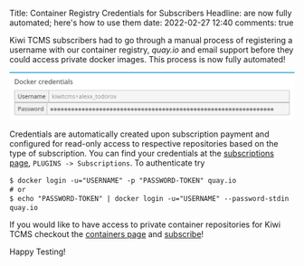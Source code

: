 Title: Container Registry Credentials for Subscribers
Headline: are now fully automated; here's how to use them
date: 2022-02-27 12:40
comments: true

Kiwi TCMS subscribers had to go through a manual process of registering
a username with our container registry, *quay.io* and email support
before they could access private docker images. This process is now fully
automated!

!["private credentials card"](/images/private_docker_credentials.png "private credentials card")

Credentials are automatically created upon subscription payment and configured for
read-only access to respective repositories based on the type of subscription.
You can find your credentials at the
[subscriptions page](https://public.tenant.kiwitcms.org/github/marketplace/plans/),
`PLUGINS -> Subscriptions`. To authenticate try

    $ docker login -u="USERNAME" -p "PASSWORD-TOKEN" quay.io
    # or
    $ echo "PASSWORD-TOKEN" | docker login -u="USERNAME" --password-stdin quay.io


If you would like to have access to private container repositories for Kiwi TCMS
checkout the [containers page]({filename}pages/containers.markdown) and
[subscribe](/#subscriptions)!


Happy Testing!

